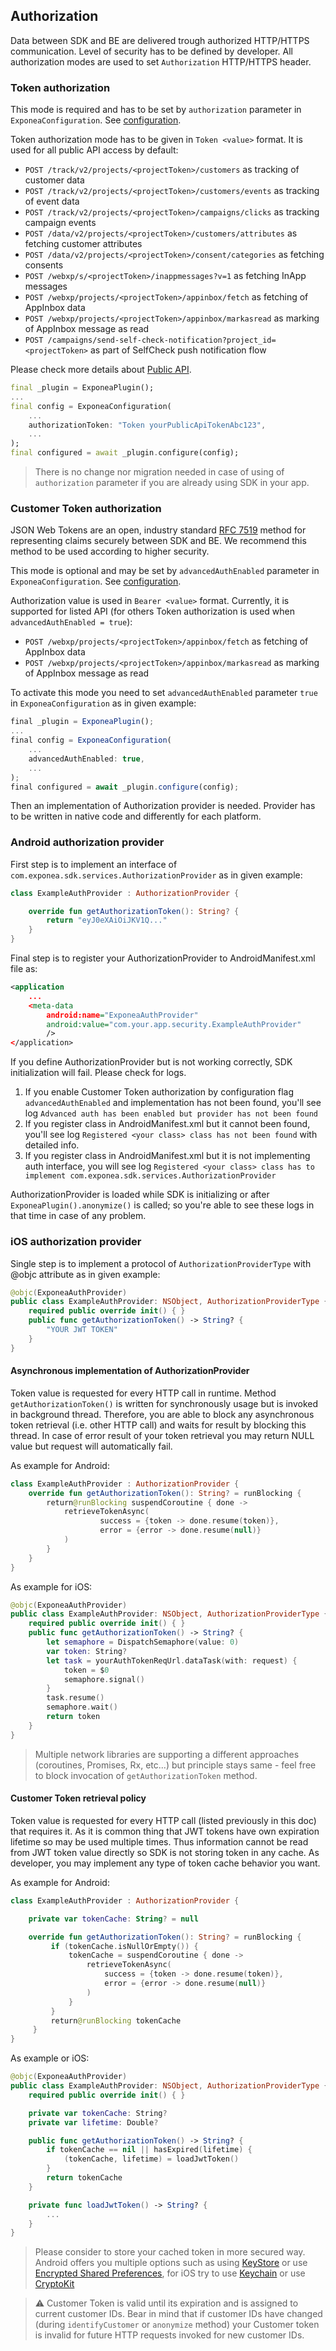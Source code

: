 ## Authorization

Data between SDK and BE are delivered trough authorized HTTP/HTTPS communication. Level of security has to be defined by developer.
All authorization modes are used to set `Authorization` HTTP/HTTPS header.

### Token authorization

This mode is required and has to be set by `authorization` parameter in `ExponeaConfiguration`. See [configuration](./CONFIGURATION.md).

Token authorization mode has to be given in `Token <value>` format. It is used for all public API access by default:

* `POST /track/v2/projects/<projectToken>/customers` as tracking of customer data
* `POST /track/v2/projects/<projectToken>/customers/events` as tracking of event data
* `POST /track/v2/projects/<projectToken>/campaigns/clicks` as tracking campaign events
* `POST /data/v2/projects/<projectToken>/customers/attributes` as fetching customer attributes
* `POST /data/v2/projects/<projectToken>/consent/categories` as fetching consents
* `POST /webxp/s/<projectToken>/inappmessages?v=1` as fetching InApp messages
* `POST /webxp/projects/<projectToken>/appinbox/fetch` as fetching of AppInbox data
* `POST /webxp/projects/<projectToken>/appinbox/markasread` as marking of AppInbox message as read
* `POST /campaigns/send-self-check-notification?project_id=<projectToken>` as part of SelfCheck push notification flow

Please check more details about [Public API](https://documentation.bloomreach.com/engagement/reference/authentication#public-api-access).

``` dart
final _plugin = ExponeaPlugin();
...
final config = ExponeaConfiguration(
    ...
    authorizationToken: "Token yourPublicApiTokenAbc123",
    ...
);
final configured = await _plugin.configure(config);
```

> There is no change nor migration needed in case of using of `authorization` parameter if you are already using SDK in your app.

### Customer Token authorization

JSON Web Tokens are an open, industry standard [RFC 7519](https://tools.ietf.org/html/rfc7519) method for representing claims securely between SDK and BE. We recommend this method to be used according to higher security.

This mode is optional and may be set by `advancedAuthEnabled` parameter in `ExponeaConfiguration`. See [configuration](./CONFIGURATION.md).

Authorization value is used in `Bearer <value>` format. Currently, it is supported for listed API (for others Token authorization is used when `advancedAuthEnabled = true`):

* `POST /webxp/projects/<projectToken>/appinbox/fetch` as fetching of AppInbox data
* `POST /webxp/projects/<projectToken>/appinbox/markasread` as marking of AppInbox message as read

To activate this mode you need to set `advancedAuthEnabled` parameter `true` in `ExponeaConfiguration` as in given example:

``` typescript
final _plugin = ExponeaPlugin();
...
final config = ExponeaConfiguration(
    ...
    advancedAuthEnabled: true,
    ...
);
final configured = await _plugin.configure(config);
```

Then an implementation of Authorization provider is needed. Provider has to be written in native code and differently for each platform.

### Android authorization provider

First step is to implement an interface of `com.exponea.sdk.services.AuthorizationProvider` as in given example:

```kotlin
class ExampleAuthProvider : AuthorizationProvider {

    override fun getAuthorizationToken(): String? {
        return "eyJ0eXAiOiJKV1Q..."
    }
}
```

Final step is to register your AuthorizationProvider to AndroidManifest.xml file as:

```xml
<application
    ...
    <meta-data
        android:name="ExponeaAuthProvider"
        android:value="com.your.app.security.ExampleAuthProvider"
        />
</application>
```

If you define AuthorizationProvider but is not working correctly, SDK initialization will fail. Please check for logs.
1. If you enable Customer Token authorization by configuration flag `advancedAuthEnabled` and implementation has not been found, you'll see log
`Advanced auth has been enabled but provider has not been found`
2. If you register class in AndroidManifest.xml but it cannot been found, you'll see log
`Registered <your class> class has not been found` with detailed info.
3. If you register class in AndroidManifest.xml but it is not implementing auth interface, you will see log
`Registered <your class> class has to implement com.exponea.sdk.services.AuthorizationProvider`

AuthorizationProvider is loaded while SDK is initializing or after `ExponeaPlugin().anonymize()` is called; so you're able to see these logs in that time in case of any problem.

### iOS authorization provider

Single step is to implement a protocol of `AuthorizationProviderType` with @objc attribute as in given example:

```swift
@objc(ExponeaAuthProvider)
public class ExampleAuthProvider: NSObject, AuthorizationProviderType {
    required public override init() { }
    public func getAuthorizationToken() -> String? {
        "YOUR JWT TOKEN"
    }
}
```

#### Asynchronous implementation of AuthorizationProvider

Token value is requested for every HTTP call in runtime. Method `getAuthorizationToken()` is written for synchronously usage but is invoked in background thread. Therefore, you are able to block any asynchronous token retrieval (i.e. other HTTP call) and waits for result by blocking this thread. In case of error result of your token retrieval you may return NULL value but request will automatically fail.

As example for Android:

```kotlin
class ExampleAuthProvider : AuthorizationProvider {
    override fun getAuthorizationToken(): String? = runBlocking {
        return@runBlocking suspendCoroutine { done ->
            retrieveTokenAsync(
                    success = {token -> done.resume(token)},
                    error = {error -> done.resume(null)}
            )
        }
    }
}
```

As example for iOS:

```swift
@objc(ExponeaAuthProvider)
public class ExampleAuthProvider: NSObject, AuthorizationProviderType {
    required public override init() { }
    public func getAuthorizationToken() -> String? {
        let semaphore = DispatchSemaphore(value: 0)
        var token: String?
        let task = yourAuthTokenReqUrl.dataTask(with: request) {
            token = $0
            semaphore.signal()
        }
        task.resume()
        semaphore.wait()
        return token
    }
}
```

> Multiple network libraries are supporting a different approaches (coroutines, Promises, Rx, etc...) but principle stays same - feel free to block invocation of `getAuthorizationToken` method.

#### Customer Token retrieval policy

Token value is requested for every HTTP call (listed previously in this doc) that requires it.
As it is common thing that JWT tokens have own expiration lifetime so may be used multiple times. Thus information cannot be read from JWT token value directly so SDK is not storing token in any cache. As developer, you may implement any type of token cache behavior you want.

As example for Android:

```kotlin
class ExampleAuthProvider : AuthorizationProvider {

    private var tokenCache: String? = null

    override fun getAuthorizationToken(): String? = runBlocking {
         if (tokenCache.isNullOrEmpty()) {
             tokenCache = suspendCoroutine { done ->
                 retrieveTokenAsync(
                     success = {token -> done.resume(token)},
                     error = {error -> done.resume(null)}
                 )
             }
         }
         return@runBlocking tokenCache
     }
}
```

As example or iOS:

```swift
@objc(ExponeaAuthProvider)
public class ExampleAuthProvider: NSObject, AuthorizationProviderType {
    required public override init() { }

    private var tokenCache: String?
    private var lifetime: Double?

    public func getAuthorizationToken() -> String? {
        if tokenCache == nil || hasExpired(lifetime) {
            (tokenCache, lifetime) = loadJwtToken()
        }
        return tokenCache
    }

    private func loadJwtToken() -> String? {
        ...
    }
}
```

> Please consider to store your cached token in more secured way. Android offers you multiple options such as using [KeyStore](https://developer.android.com/training/articles/keystore) or use [Encrypted Shared Preferences](https://developer.android.com/reference/androidx/security/crypto/EncryptedSharedPreferences), for iOS try to use [Keychain](https://developer.apple.com/documentation/security/certificate_key_and_trust_services/keys/storing_keys_in_the_keychain) or use [CryptoKit](https://developer.apple.com/documentation/cryptokit/)

> :warning: Customer Token is valid until its expiration and is assigned to current customer IDs. Bear in mind that if customer IDs have changed (during `identifyCustomer` or `anonymize` method) your Customer token is invalid for future HTTP requests invoked for new customer IDs.
